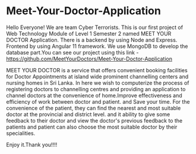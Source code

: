 # Meet-Your-Doctor-Application
Hello Everyone! We are team Cyber Terrorists. This is our first project of Web Technology Module of Level 1 Semester 2 named MEET YOUR DOCTOR Application. There is a backend by using Node and Express. Frontend by using Angular 11 framework. We use MongoDB to develop the database part.You can see our project using this link - https://github.com/MeetYourDoctors/Meet-Your-Doctor-Application

MEET YOUR DOCTOR is a service that offers convenient booking facilities for Doctor Appointments at island wide prominent channelling centers and nursing homes in Sri Lanka.
In here we wish to computerize the process of registering doctors to channelling centres and providing an application to channel doctors at the convenience of home.Improve effectiveness and efficiency of work between doctor and patient.
and Save your time.
For the convenience of the patient, they can find the nearest and most suitable doctor at the provincial and district level.
and it ability to give some feedback to their doctor and view the doctor's previous feedback to the patients and patient can also choose the most suitable doctor by their specialities.

Enjoy it.Thank you!!!!
